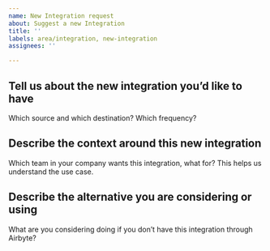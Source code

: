 ```yaml
---
name: New Integration request
about: Suggest a new Integration
title: ''
labels: area/integration, new-integration
assignees: ''

---
```


## Tell us about the new integration you’d like to have
Which source and which destination? Which frequency?

## Describe the context around this new integration
Which team in your company wants this integration, what for? This helps us understand the use case.

## Describe the alternative you are considering or using
What are you considering doing if you don’t have this integration through Airbyte?
